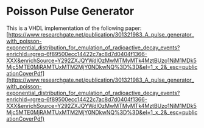 # Poisson Pulse Generator

This is a VHDL implementation of the following paper: [https://www.researchgate.net/publication/301321983_A_pulse_generator_with_poisson-exponential_distribution_for_emulation_of_radioactive_decay_events?enrichId=rgreq-6f89500ecc14422c7ac8d7d0404f1366-XXX&enrichSource=Y292ZXJQYWdlOzMwMTMyMTk4MztBUzo1NjM1MDk5Mjc5MTE0MjRAMTUxMTM2MjY0NDkwNQ%3D%3D&el=1_x_2&_esc=publicationCoverPdf](https://www.researchgate.net/publication/301321983_A_pulse_generator_with_poisson-exponential_distribution_for_emulation_of_radioactive_decay_events?enrichId=rgreq-6f89500ecc14422c7ac8d7d0404f1366-XXX&enrichSource=Y292ZXJQYWdlOzMwMTMyMTk4MztBUzo1NjM1MDk5Mjc5MTE0MjRAMTUxMTM2MjY0NDkwNQ%3D%3D&el=1_x_2&_esc=publicationCoverPdf)
